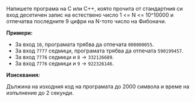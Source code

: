 Напишете програма на C или C++, която прочита от стандартния си вход десетичен запис на естествено число 1 <= N <= 10^10000 и отпечатва последните 9 цифри на N-тото число на Фибоначи.

**Примери:**

* За вход `10`, програмата трябва да отпечата `000000055`.
* За вход `7777` седмици, програмата трябва да отпечата `590199457`.
* За вход `7776` седмици и `8` -> `332126689`.
* За вход `7776` седмици и `9` -> `922326146`.

**Изисквания:**

Дължина на изходния код на програмата до 2000 символа и време на изпълнение до 2 секунди.
